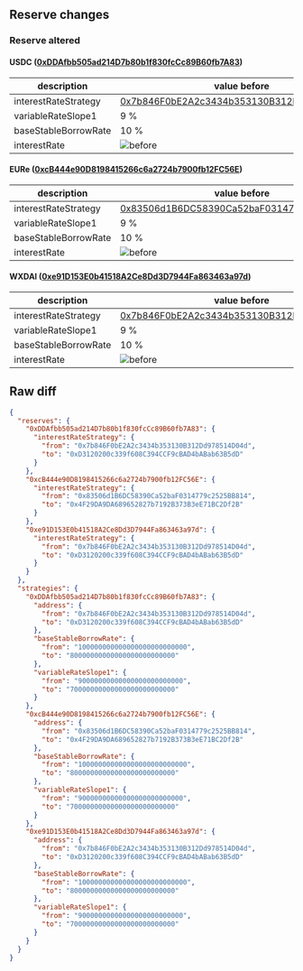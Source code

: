## Reserve changes

### Reserve altered

#### USDC ([0xDDAfbb505ad214D7b80b1f830fcCc89B60fb7A83](https://gnosisscan.io/address/0xDDAfbb505ad214D7b80b1f830fcCc89B60fb7A83))

| description | value before | value after |
| --- | --- | --- |
| interestRateStrategy | [0x7b846F0bE2A2c3434b353130B312Dd978514D04d](https://gnosisscan.io/address/0x7b846F0bE2A2c3434b353130B312Dd978514D04d) | [0xD3120200c339f608C394CCF9cBAD4bABab63B5dD](https://gnosisscan.io/address/0xD3120200c339f608C394CCF9cBAD4bABab63B5dD) |
| variableRateSlope1 | 9 % | 7 % |
| baseStableBorrowRate | 10 % | 8 % |
| interestRate | ![before](/.assets/9c6c2ac04f36e8884c02f7bd8e4fedeff98c9211.svg) | ![after](/.assets/91d21e009e84b5163b47bd0dc7395bf2b1847ad4.svg) |

#### EURe ([0xcB444e90D8198415266c6a2724b7900fb12FC56E](https://gnosisscan.io/address/0xcB444e90D8198415266c6a2724b7900fb12FC56E))

| description | value before | value after |
| --- | --- | --- |
| interestRateStrategy | [0x83506d1B6DC58390Ca52baF0314779c2525BB814](https://gnosisscan.io/address/0x83506d1B6DC58390Ca52baF0314779c2525BB814) | [0x4F29DA9DA689652827b7192B373B3eE71BC2Df2B](https://gnosisscan.io/address/0x4F29DA9DA689652827b7192B373B3eE71BC2Df2B) |
| variableRateSlope1 | 9 % | 7 % |
| baseStableBorrowRate | 10 % | 8 % |
| interestRate | ![before](/.assets/54011ffd1c8f70f6c81bff9e84e73b6caf224f66.svg) | ![after](/.assets/385b5e9c64a504f43d1c1e4b2b81348369fed3e4.svg) |

#### WXDAI ([0xe91D153E0b41518A2Ce8Dd3D7944Fa863463a97d](https://gnosisscan.io/address/0xe91D153E0b41518A2Ce8Dd3D7944Fa863463a97d))

| description | value before | value after |
| --- | --- | --- |
| interestRateStrategy | [0x7b846F0bE2A2c3434b353130B312Dd978514D04d](https://gnosisscan.io/address/0x7b846F0bE2A2c3434b353130B312Dd978514D04d) | [0xD3120200c339f608C394CCF9cBAD4bABab63B5dD](https://gnosisscan.io/address/0xD3120200c339f608C394CCF9cBAD4bABab63B5dD) |
| variableRateSlope1 | 9 % | 7 % |
| baseStableBorrowRate | 10 % | 8 % |
| interestRate | ![before](/.assets/9c6c2ac04f36e8884c02f7bd8e4fedeff98c9211.svg) | ![after](/.assets/91d21e009e84b5163b47bd0dc7395bf2b1847ad4.svg) |

## Raw diff

```json
{
  "reserves": {
    "0xDDAfbb505ad214D7b80b1f830fcCc89B60fb7A83": {
      "interestRateStrategy": {
        "from": "0x7b846F0bE2A2c3434b353130B312Dd978514D04d",
        "to": "0xD3120200c339f608C394CCF9cBAD4bABab63B5dD"
      }
    },
    "0xcB444e90D8198415266c6a2724b7900fb12FC56E": {
      "interestRateStrategy": {
        "from": "0x83506d1B6DC58390Ca52baF0314779c2525BB814",
        "to": "0x4F29DA9DA689652827b7192B373B3eE71BC2Df2B"
      }
    },
    "0xe91D153E0b41518A2Ce8Dd3D7944Fa863463a97d": {
      "interestRateStrategy": {
        "from": "0x7b846F0bE2A2c3434b353130B312Dd978514D04d",
        "to": "0xD3120200c339f608C394CCF9cBAD4bABab63B5dD"
      }
    }
  },
  "strategies": {
    "0xDDAfbb505ad214D7b80b1f830fcCc89B60fb7A83": {
      "address": {
        "from": "0x7b846F0bE2A2c3434b353130B312Dd978514D04d",
        "to": "0xD3120200c339f608C394CCF9cBAD4bABab63B5dD"
      },
      "baseStableBorrowRate": {
        "from": "100000000000000000000000000",
        "to": "80000000000000000000000000"
      },
      "variableRateSlope1": {
        "from": "90000000000000000000000000",
        "to": "70000000000000000000000000"
      }
    },
    "0xcB444e90D8198415266c6a2724b7900fb12FC56E": {
      "address": {
        "from": "0x83506d1B6DC58390Ca52baF0314779c2525BB814",
        "to": "0x4F29DA9DA689652827b7192B373B3eE71BC2Df2B"
      },
      "baseStableBorrowRate": {
        "from": "100000000000000000000000000",
        "to": "80000000000000000000000000"
      },
      "variableRateSlope1": {
        "from": "90000000000000000000000000",
        "to": "70000000000000000000000000"
      }
    },
    "0xe91D153E0b41518A2Ce8Dd3D7944Fa863463a97d": {
      "address": {
        "from": "0x7b846F0bE2A2c3434b353130B312Dd978514D04d",
        "to": "0xD3120200c339f608C394CCF9cBAD4bABab63B5dD"
      },
      "baseStableBorrowRate": {
        "from": "100000000000000000000000000",
        "to": "80000000000000000000000000"
      },
      "variableRateSlope1": {
        "from": "90000000000000000000000000",
        "to": "70000000000000000000000000"
      }
    }
  }
}
```